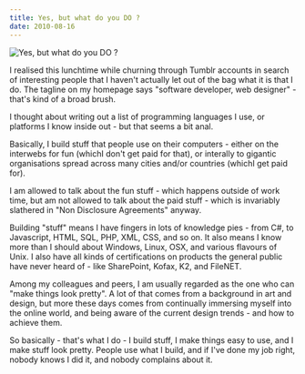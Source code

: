 ```yaml
---
title: Yes, but what do you DO ?
date: 2010-08-16
---
```


![Yes, but what do you DO ?](https://source.unsplash.com/Pll7AP6NFpY/1600x900)

I realised this lunchtime while churning through Tumblr accounts in search of interesting people that I haven't actually let out of the bag what it is that I do. The tagline on my homepage says "software developer, web designer" - that's kind of a broad brush.

I thought about writing out a list of programming languages I use, or platforms I know inside out - but that seems a bit anal.

Basically, I build stuff that people use on their computers - either on the interwebs for fun (whichI don't get paid for that), or interally to gigantic organisations spread across many cities and/or countries (whichI get paid for).

I am allowed to talk about the fun stuff - which happens outside of work time, but am not allowed to talk about the paid stuff - which is invariably slathered in "Non Disclosure Agreements" anyway.

Building "stuff" means I have fingers in lots of knowledge pies - from C#, to Javascript, HTML, SQL, PHP, XML, CSS, and so on. It also means I know more than I should about Windows, Linux, OSX, and various flavours of Unix. I also have all kinds of certifications on products the general public have never heard of - like SharePoint, Kofax, K2, and FileNET.

Among my colleagues and peers, I am usually regarded as the one who can "make things look pretty". A lot of that comes from a background in art and design, but more these days comes from continually immersing myself into the online world, and being aware of the current design trends - and how to achieve them.

So basically - that's what I do - I build stuff, I make things easy to use, and I make stuff look pretty. People use what I build, and if I've done my job right, nobody knows I did it, and nobody complains about it.
